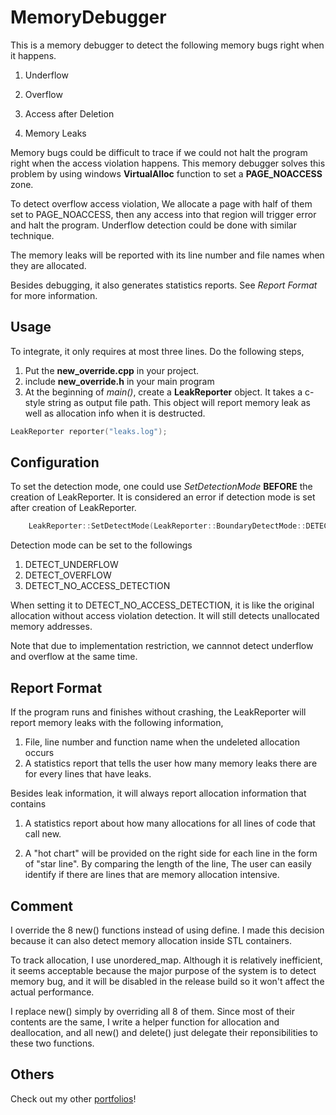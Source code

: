 # MemoryDebugger

This is a memory debugger to detect the following memory bugs right when it happens. 

1. Underflow

2. Overflow

3. Access after Deletion 

4. Memory Leaks

Memory bugs could be difficult to trace if we could not halt the program right when the access violation happens. This memory debugger solves this problem by using windows **VirtualAlloc** function to set a **PAGE_NOACCESS** zone. 

To detect overflow access violation, We allocate a page with half of them set to PAGE_NOACCESS, then any access into that region will trigger error and halt the program. Underflow detection could be done with similar technique.

The memory leaks will be reported with its line number and file names when they are allocated.

Besides debugging, it also generates statistics reports. See *Report Format* for more information.

## Usage
To integrate, it only requires at most three lines. Do the following steps,
1. Put the **new_override.cpp** in your project.
2. include **new_override.h** in your main program
3. At the beginning of *main()*, create a **LeakReporter** object.
   It takes a c-style string as output file path. This object will report memory leak as well as allocation info when it is destructed. 
```c++
LeakReporter reporter("leaks.log");
```

## Configuration
To set the detection mode, one could use *SetDetectionMode* **BEFORE** the creation of LeakReporter. It is considered an error if detection mode is set after creation of LeakReporter.
```c++
    LeakReporter::SetDetectMode(LeakReporter::BoundaryDetectMode::DETECT_OVERFLOW);
```
Detection mode can be set to the followings
1. DETECT_UNDERFLOW
2. DETECT_OVERFLOW
3. DETECT_NO_ACCESS_DETECTION

When setting it to DETECT_NO_ACCESS_DETECTION, it is like the original allocation without access violation detection. It will still detects unallocated memory addresses.

Note that due to implementation restriction, we cannnot detect underflow and overflow at the same time.

## Report Format

If the program runs and finishes without crashing, the LeakReporter will
report memory leaks with the following information,

1. File, line number and function name when the undeleted allocation occurs
2. A statistics report that tells the user how many memory leaks there are for
every lines that have leaks.

Besides leak information, it will always report allocation information that
contains

1. A statistics report about how many allocations for all lines of code that
call new. 

2. A "hot chart" will be provided on the right side for each line in
the form of "star line". By comparing the length of the line, The user can 
easily identify if there are lines that
are memory allocation intensive.

## Comment
I override the 8 new() functions instead of using define. I made this decision
because it can also detect memory allocation inside STL containers. 

To track allocation, I use unordered_map. Although it is relatively
inefficient, it seems acceptable because the major purpose of the system is to
detect memory bug, and it will be disabled in the release build so it won't
affect the actual performance. 

I replace new() simply by overriding all 8 of them. Since most of their contents 
are the same, I write a helper function for allocation and deallocation, and
all new() and delete() just delegate their reponsibilities to these two functions.

## Others

Check out my other [portfolios](http://seanshih.com)!
